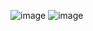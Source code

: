 ![image](https://github.com/user-attachments/assets/d72c342f-b23c-40db-b7af-14afb34cd9b5)
![image](https://github.com/user-attachments/assets/04b6a703-d9d9-40e6-a01a-46b4f475d3a6)


